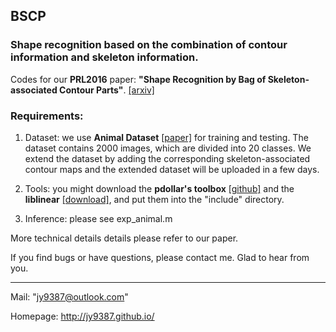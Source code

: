 ## BSCP
### Shape recognition based on the combination of contour information and skeleton information.

Codes for our **PRL2016** paper: **"Shape Recognition by Bag of Skeleton-associated Contour Parts"**. [[arxiv]](http://arxiv.org/abs/1605.06417)

### Requirements:

1. Dataset: we use **Animal Dataset** [[paper]](http://mc.eistar.net/UpLoadFiles/Papers/%5b11%5d%202009%20ICCV%20Workshop%20Baixiang.pdf) for training and testing. The dataset contains 2000 images, which are divided into 20 classes. We extend the dataset by adding the corresponding skeleton-associated contour maps and the extended dataset will be uploaded in a few days.

2. Tools: you might download the **pdollar's toolbox** [[github]](https://github.com/pdollar/toolbox) and the **liblinear** [[download]](http://www.csie.ntu.edu.tw/~cjlin/liblinear/), and put them into the "include" directory.

3. Inference: please see exp_animal.m

More technical details details please refer to our paper.

If you find bugs or have questions, please contact me. Glad to hear from you.

***

Mail: "jy9387@outlook.com"

Homepage: <http://jy9387.github.io/>